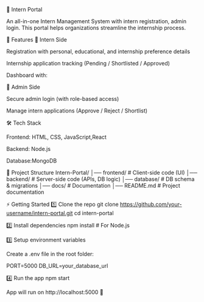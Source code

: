 🏢 Intern Portal

An all-in-one Intern Management System with intern registration, admin login. This portal helps organizations streamline the internship process.

🚀 Features
🔹 Intern Side

Registration with personal, educational, and internship preference details

Internship application tracking (Pending / Shortlisted / Approved)

Dashboard with:

🔹 Admin Side

Secure admin login (with role-based access)

Manage intern applications (Approve / Reject / Shortlist)

🛠️ Tech Stack

Frontend: HTML, CSS, JavaScript,React

Backend: Node.js

Database:MongoDB

📂 Project Structure
Intern-Portal/
│── frontend/           # Client-side code (UI)
│── backend/            # Server-side code (APIs, DB logic)
│── database/           # DB schema & migrations
│── docs/               # Documentation
│── README.md           # Project documentation

⚡ Getting Started
1️⃣ Clone the repo
git clone https://github.com/your-username/intern-portal.git
cd intern-portal

2️⃣ Install dependencies
npm install   # For Node.js

3️⃣ Setup environment variables

Create a .env file in the root folder:

PORT=5000
DB_URL=your_database_url

4️⃣ Run the app
npm start


App will run on http://localhost:5000
 🎉
